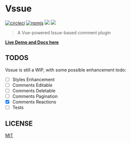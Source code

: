 # Vssue

[![circleci](https://img.shields.io/circleci/project/github/meteorlxy/vssue/master.svg?logo=circleci)](https://circleci.com/gh/meteorlxy/vssue)
[![npmjs](https://img.shields.io/npm/v/vssue/latest.svg?logo=npm)](https://www.npmjs.com/package/vssue)
![](https://img.shields.io/bundlephobia/min/vssue.svg)
[![](https://img.shields.io/github/license/meteorlxy/vssue.svg)](./LICENSE)

> A Vue-powered Issue-based comment plugin

[**Live Demo and Docs here**](https://vssue.js.org)

## TODOS

Vssue is still a WIP, with some possible enhancement todo:

- [ ] Styles Enhancement
- [ ] Comments Editable
- [ ] Comments Deletable
- [ ] Comments Pagination
- [x] Comments Reactions
- [ ] Tests

## LICENSE

[MIT](./LICENSE)
